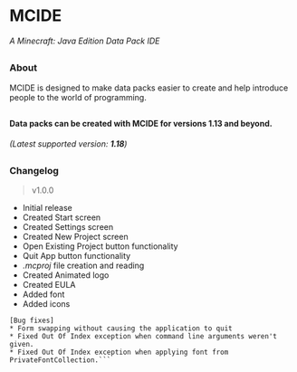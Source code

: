 # MCIDE
*A Minecraft: Java Edition Data Pack IDE*
## 
### About
MCIDE is designed to make data packs easier to create and help introduce people to the world of programming.
## 
#### Data packs can be created with MCIDE for versions 1.13 and beyond.
*(Latest supported version: **1.18**)*
##
### Changelog
 > v1.0.0
 * Initial release
 * Created Start screen
 * Created Settings screen
 * Created New Project screen
 * Open Existing Project button functionality
 * Quit App button functionality
 * *.mcproj* file creation and reading
 * Created Animated logo
 * Created EULA
 * Added font
 * Added icons
 ```
 [Bug fixes]
 * Form swapping without causing the application to quit
 * Fixed Out Of Index exception when command line arguments weren't given.
 * Fixed Out Of Index exception when applying font from PrivateFontCollection.```
